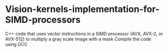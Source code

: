 # Vision-kernels-implementation-for-SIMD-processors
C++ code that uses vector instructions in a SIMD processor (AVX, AVX-2, or AVX-512) to multiply a gray scale image with a mask Compile the code using GCC
